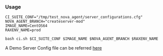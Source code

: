### Usage

```Shell
CI_SUITE_CONF="/tmp/test_nova_agent/server_configurations.cfg"
NOVA_AGENT_BRANCH="createserver-mod"
IMAGE_NAME=CentOS64
RAXENV_NAME=prod

bash ci.sh $CI_SUITE_CONF $IMAGE_NAME $NOVA_AGENT_BRANCH $RAXENV_NAME
```

A Demo Server Config file can be referred [here](https://github.com/rackerlabs/openstack-guest-agents-unix/blob/ci_suite/tests/automation_suite/server_configurations.cfg.sample)
